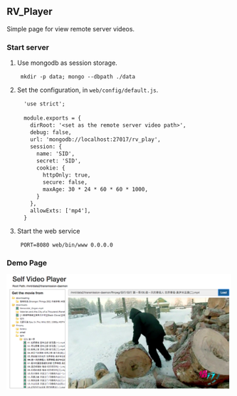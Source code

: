 ## RV\_Player

Simple page for view remote server videos. 

### Start server

1. Use mongodb as session storage.

        mkdir -p data; mongo --dbpath ./data
        
2. Set the configuration, in `web/config/default.js`.

         'use strict';

         module.exports = {
           dirRoot: '<set as the remote server video path>',
           debug: false,
           url: 'mongodb://localhost:27017/rv_play',
           session: {
             name: 'SID',
             secret: 'SID',
             cookie: {
               httpOnly: true,
               secure: false,
               maxAge: 30 * 24 * 60 * 60 * 1000,
             }
           },
           allowExts: ['mp4'],
         }

3. Start the web service

        PORT=8080 web/bin/www 0.0.0.0




### Demo Page

![Demo](pages/demo.png)



